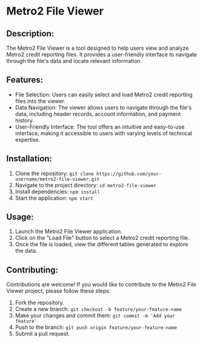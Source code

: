# Metro2 File Viewer

## Description:
The Metro2 File Viewer is a tool designed to help users view and analyze Metro2 credit reporting files. It provides a user-friendly interface to navigate through the file's data and locate relevant information.

## Features:
- File Selection: Users can easily select and load Metro2 credit reporting files into the viewer.
- Data Navigation: The viewer allows users to navigate through the file's data, including header records, account information, and payment history.
- User-Friendly Interface: The tool offers an intuitive and easy-to-use interface, making it accessible to users with varying levels of technical expertise.

## Installation:
1. Clone the repository: `git clone https://github.com/your-username/metro2-file-viewer.git`
2. Navigate to the project directory: `cd metro2-file-viewer`
3. Install dependencies: `npm install`
4. Start the application: `npm start`

## Usage:
1. Launch the Metro2 File Viewer application.
2. Click on the "Load File" button to select a Metro2 credit reporting file.
3. Once the file is loaded, view the different tables generated to explore the data.

## Contributing:
Contributions are welcome! If you would like to contribute to the Metro2 File Viewer project, please follow these steps:
1. Fork the repository.
2. Create a new branch: `git checkout -b feature/your-feature-name`
3. Make your changes and commit them: `git commit -m 'Add your feature'`
4. Push to the branch: `git push origin feature/your-feature-name`
5. Submit a pull request.
